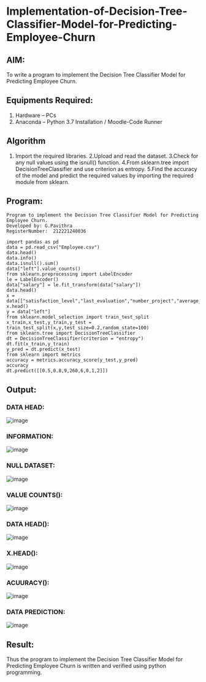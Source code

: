 # Implementation-of-Decision-Tree-Classifier-Model-for-Predicting-Employee-Churn

## AIM:
To write a program to implement the Decision Tree Classifier Model for Predicting Employee Churn.

## Equipments Required:
1. Hardware – PCs
2. Anaconda – Python 3.7 Installation / Moodle-Code Runner

## Algorithm
1. Import the required libraries.
2.Upload and read the dataset.
3.Check for any null values using the isnull() function.
4.From sklearn.tree import DecisionTreeClassifier and use criterion as entropy.
5.Find the accuracy of the model and predict the required values by importing the required module from sklearn.

## Program:
```
Program to implement the Decision Tree Classifier Model for Predicting Employee Churn.
Developed by: G.Pavithra
RegisterNumber:  212221240036
```
```
import pandas as pd
data = pd.read_csv("Employee.csv")
data.head()
data.info()
data.isnull().sum()
data["left"].value_counts()
from sklearn.preprocessing import LabelEncoder
le = LabelEncoder()
data["salary"] = le.fit_transform(data["salary"])
data.head()
x = data[["satisfaction_level","last_evaluation","number_project","average_montly_hours","time_spend_company","Work_accident","promotion_last_5years","salary"]]
x.head()
y = data["left"]
from sklearn.model_selection import train_test_split
x_train,x_test,y_train,y_test = train_test_split(x,y,test_size=0.2,random_state=100)
from sklearn.tree import DecisionTreeClassifier
dt = DecisionTreeClassifier(criterion = "entropy")
dt.fit(x_train,y_train)
y_pred = dt.predict(x_test)
from sklearn import metrics
accuracy = metrics.accuracy_score(y_test,y_pred)
accuracy
dt.predict([[0.5,0.8,9,260,6,0,1,2]])
```
## Output:
### DATA HEAD:
![image](https://user-images.githubusercontent.com/93427264/172993960-765362ca-3978-4599-b2e6-ec95aad50da3.png)
### INFORMATION:
![image](https://user-images.githubusercontent.com/93427264/172993460-33b8af67-0cc6-481a-9f20-8763518e99eb.png)
### NULL DATASET:
![image](https://user-images.githubusercontent.com/93427264/172993547-82ba9727-c3fa-484a-ba3c-61966d396baa.png)
### VALUE COUNTS():
![image](https://user-images.githubusercontent.com/93427264/172993595-8417dab2-c599-43e2-82f5-7e7f4d84b1fc.png)
### DATA HEAD():
![image](https://user-images.githubusercontent.com/93427264/172993626-b02bad3b-fb10-4c59-9f43-4f52a69ff8f3.png)
### X.HEAD():
![image](https://user-images.githubusercontent.com/93427264/172994007-5d15b1ce-ae1f-4887-9a5d-3b7fbe564698.png)
### ACUURACY():
![image](https://user-images.githubusercontent.com/93427264/172993704-d0c99a69-3693-4d3f-9376-f98420460519.png)
### DATA PREDICTION:
![image](https://user-images.githubusercontent.com/93427264/172993729-7160e996-f79b-4cd5-90a5-b11399a5bd5e.png)
## Result:
Thus the program to implement the  Decision Tree Classifier Model for Predicting Employee Churn is written and verified using python programming.
